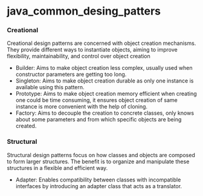 # java_common_desing_patters

### Creational
Creational design patterns are concerned with object creation mechanisms. They provide different ways to instantiate objects, aiming to improve flexibility, maintainability, and control over object creation
- Builder: Aims to make object creation less complex, usually used when constructor parameters are getting too long.
- Singleton: Aims to make object creation durable as only one instance is available using this pattern.
- Prototype: Aims to make object creation memory efficient when creating one could be time consuming, it ensures object creation of same instance is more convenient with the help of cloning.
- Factory: Aims to decouple the creation to concrete classes, only knows about some parameters and from which specific objects are being created.

### Structural
Structural design patterns focus on how classes and objects are composed to form larger structures. The benefit is to organize and manipulate these structures in a flexible and efficient way.
- Adapter: Enables compatibility between classes with incompatible interfaces by introducing an adapter class that acts as a translator.
